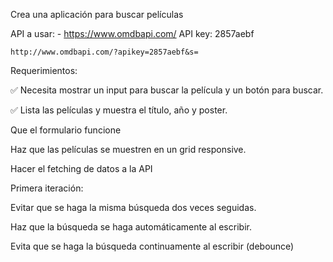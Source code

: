 Crea una aplicación para buscar películas

API a usar: - https://www.omdbapi.com/ 
API key: 2857aebf

`http://www.omdbapi.com/?apikey=2857aebf&s=`


Requerimientos:

✅ Necesita mostrar un input para buscar la película y un botón para buscar.

✅ Lista las películas y muestra el título, año y poster.

 Que el formulario funcione

 Haz que las películas se muestren en un grid responsive.

 Hacer el fetching de datos a la API

Primera iteración:

 Evitar que se haga la misma búsqueda dos veces seguidas.

 Haz que la búsqueda se haga automáticamente al escribir.

 Evita que se haga la búsqueda continuamente al escribir (debounce)
